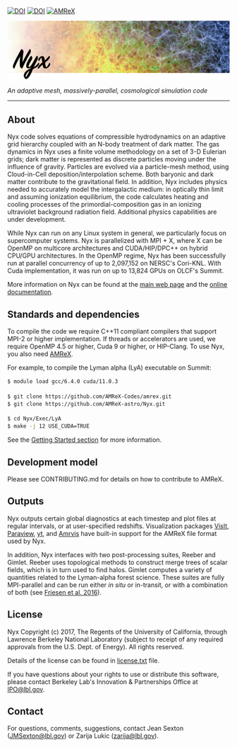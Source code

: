 [![DOI](https://zenodo.org/badge/DOI/10.5281/zenodo.5059767.svg)](https://doi.org/10.5281/zenodo.5059767)
[![DOI](https://joss.theoj.org/papers/10.21105/joss.03068/status.svg)](https://doi.org/10.21105/joss.03068)
[![AMReX](https://amrex-codes.github.io/badges/powered%20by-AMReX-red.svg)](https://amrex-codes.github.io)


![Nyx](https://github.com/AMReX-Astro/Nyx/blob/development/Util/banner.jpeg)

*An adaptive mesh, massively-parallel, cosmological simulation code*

******

## About

Nyx code solves equations of compressible hydrodynamics on an adaptive grid
hierarchy coupled with an N-body treatment of dark matter. The gas dynamics in
Nyx uses a finite volume methodology on a set of 3-D Eulerian grids;
dark matter is represented as discrete particles moving under the influence of
gravity. Particles are evolved via a particle-mesh method, using Cloud-in-Cell
deposition/interpolation scheme. Both baryonic and dark matter contribute to
the gravitational field. In addition, Nyx includes physics needed to
accurately model the intergalactic medium: in optically thin limit and assuming
ionization equilibrium, the code calculates heating and cooling processes of the
primordial-composition gas in an ionizing ultraviolet background radiation field.
Additional physics capabilities are under development.

While Nyx can run on any Linux system in general, we particularly focus on supercomputer systems.
Nyx is parallelized with MPI + X, where X can be OpenMP on multicore architectures and
CUDA/HIP/DPC++ on hybrid CPU/GPU architectures.
In the OpenMP regime, Nyx has been successfully run at parallel concurrency
of up to 2,097,152 on NERSC's Cori-KNL. With Cuda implementation, it was run on up to
13,824 GPUs on OLCF's Summit.

More information on Nyx can be found at the [main web page](http://amrex-astro.github.io/Nyx/) and
the [online documentation](https://amrex-astro.github.io/Nyx/docs_html/).

## Standards and dependencies

To compile the code we require C++11 compliant compilers that support MPI-2 or
higher implementation.  If threads or accelerators are used, we require 
OpenMP 4.5 or higher, Cuda 9 or higher, or HIP-Clang.
To use Nyx, you also need [AMReX](https://github.com/AMReX-codes/amrex).

For example, to compile the Lyman alpha (LyA) executable on Summit:
```sh
$ module load gcc/6.4.0 cuda/11.0.3

$ git clone https://github.com/AMReX-Codes/amrex.git
$ git clone https://github.com/AMReX-astro/Nyx.git

$ cd Nyx/Exec/LyA
$ make -j 12 USE_CUDA=TRUE
```

See the [Getting Started section](https://amrex-astro.github.io/Nyx/docs_html/NyxGettingStarted.html) for more information.

## Development model

Please see CONTRIBUTING.md for details on how to contribute to AMReX.

## Outputs

Nyx outputs certain global diagnostics at each timestep and plot files at regular
intervals, or at user-specified redshifts. Visualization packages
[VisIt](https://wci.llnl.gov/simulation/computer-codes/visit),
[Paraview](https://www.paraview.org/),
[yt](http://yt-project.org/),
and [Amrvis](https://github.com/AMReX-Codes/amrvis)
have built-in support for the AMReX file format used by Nyx.

In addition, Nyx interfaces with two post-processing suites, Reeber and Gimlet. Reeber
uses topological methods to construct merge trees of scalar fields, which is in
turn used to find halos.  Gimlet computes a variety of quantities
related to the Lyman-alpha forest science.  These suites are fully MPI-parallel and can
be run either *in situ* or in-transit, or with a combination of both
(see [Friesen et al. 2016](https://comp-astrophys-cosmol.springeropen.com/articles/10.1186/s40668-016-0017-2)).

## License

Nyx Copyright (c) 2017, The Regents of the University of California,
through Lawrence Berkeley National Laboratory (subject to receipt of
any required approvals from the U.S. Dept. of Energy).  All rights
reserved.

Details of the license can be found in [license.txt](license.txt) file.

If you have questions about your rights to use or distribute this software, 
please contact Berkeley Lab's Innovation & Partnerships Office at IPO@lbl.gov.

## Contact

For questions, comments, suggestions, contact Jean Sexton (JMSexton@lbl.gov)
or Zarija Lukic (zarija@lbl.gov).

